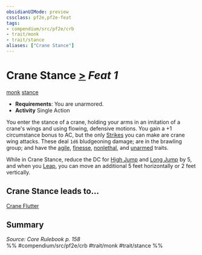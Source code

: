 ```yaml
---
obsidianUIMode: preview
cssclass: pf2e,pf2e-feat
tags:
- compendium/src/pf2e/crb
- trait/monk
- trait/stance
aliases: ["Crane Stance"]
---
```

# Crane Stance  [>](/rules/core-rulebook/chapter-9-playing-the-game.md#Actions "Single Action") *Feat 1*  
[monk](/rules/traits/monk.md)  [stance](/rules/traits/stance.md)  

- **Requirements**: You are unarmored.
- **Activity** Single Action

You enter the stance of a crane, holding your arms in an imitation of a crane's wings and using flowing, defensive motions. You gain a +1 circumstance bonus to AC, but the only [Strikes](/rules/actions/strike.md) you can make are crane wing attacks. These deal `1d6` bludgeoning damage; are in the brawling group; and have the [agile](/rules/traits/agile.md), [finesse](/rules/traits/finesse.md), [nonlethal](/rules/traits/nonlethal.md), and [unarmed](/rules/traits/unarmed.md) traits.

While in Crane Stance, reduce the DC for [High Jump](/rules/actions/high-jump.md) and [Long Jump](/rules/actions/long-jump.md) by 5, and when you [Leap](/rules/actions/leap.md), you can move an additional 5 feet horizontally or 2 feet vertically.

## Crane Stance leads to...

[Crane Flutter](/compendium/feats/crane-flutter.md)

## Summary

*Source: Core Rulebook p. 158*  
%% #compendium/src/pf2e/crb #trait/monk #trait/stance %%